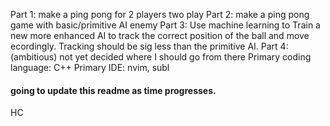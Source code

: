 Part 1: make a ping pong for 2 players two play
Part 2: make a ping pong game with basic/primitive AI enemy 
Part 3: Use machine learning to Train a new more enhanced AI to track the
        correct position of the ball and move ecordingly. Tracking should be 
        sig less than the primitive AI.
Part 4:(ambitious) 
        not yet decided where I should go from there
Primary coding language:
        C++
Primary IDE: nvim, subl

#### going to update this readme as time progresses.
HC

